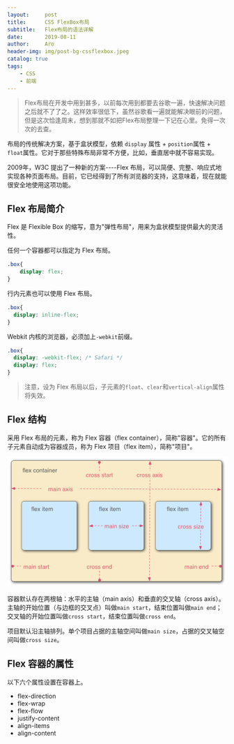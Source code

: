 ```yaml
---
layout:     post
title:      CSS FlexBox布局
subtitle:   Flex布局的语法详解
date:       2019-08-11
author:     Aro
header-img: img/post-bg-cssflexbox.jpeg
catalog: true
tags:
    - CSS
    - 前端
---
```


>Flex布局在开发中用到甚多，以前每次用到都要去谷歌一遍，快速解决问题之后就不了了之。这样效率很低下，虽然谷歌看一遍就能解决眼前的问题，但是这次恰逢周末，想到那就不如把Flex布局整理一下记在心里。免得一次次的去查。


布局的传统解决方案，基于盒状模型，依赖 `display` 属性 + `position`属性 + `float`属性。它对于那些特殊布局非常不方便，比如，垂直居中就不容易实现。

2009年，W3C 提出了一种新的方案----Flex 布局，可以简便、完整、响应式地实现各种页面布局。目前，它已经得到了所有浏览器的支持，这意味着，现在就能很安全地使用这项功能。

## Flex 布局简介

Flex 是 Flexible Box 的缩写，意为"弹性布局"，用来为盒状模型提供最大的灵活性。

任何一个容器都可以指定为 Flex 布局。

```css
.box{
    display: flex;
}
```

行内元素也可以使用 Flex 布局。

```css
.box{
  display: inline-flex;
}
```

Webkit 内核的浏览器，必须加上`-webkit`前缀。

```css
.box{
  display: -webkit-flex; /* Safari */
  display: flex;
}
```
>注意，设为 Flex 布局以后，子元素的`float`、`clear`和`vertical-align`属性将失效。


## Flex 结构

采用 Flex 布局的元素，称为 Flex 容器（flex container），简称"容器"。它的所有子元素自动成为容器成员，称为 Flex 项目（flex item），简称"项目"。

![flex](/img/20190711flex.png)

容器默认存在两根轴：水平的主轴（main axis）和垂直的交叉轴（cross axis）。主轴的开始位置（与边框的交叉点）叫做`main start`，结束位置叫做`main end`；交叉轴的开始位置叫做`cross start`，结束位置叫做`cross end`。

项目默认沿主轴排列。单个项目占据的主轴空间叫做`main size`，占据的交叉轴空间叫做`cross size`。


## Flex 容器的属性

以下六个属性设置在容器上。
- flex-direction
- flex-wrap
- flex-flow
- justify-content
- align-items
- align-content


